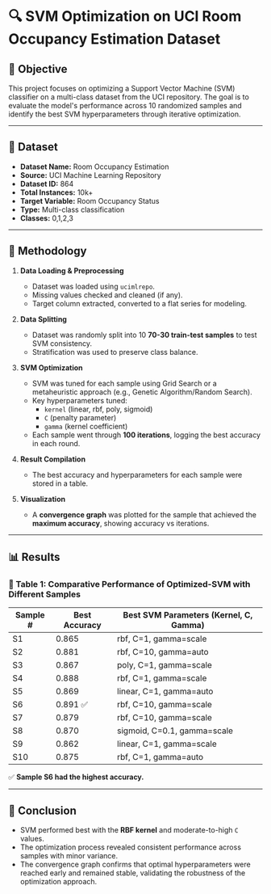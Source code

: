 # 🔍 SVM Optimization on UCI Room Occupancy Estimation Dataset

## 📌 Objective

This project focuses on optimizing a Support Vector Machine (SVM) classifier on a multi-class dataset from the UCI repository. The goal is to evaluate the model's performance across 10 randomized samples and identify the best SVM hyperparameters through iterative optimization.

---

## 📂 Dataset

- **Dataset Name:** Room Occupancy Estimation
- **Source:** UCI Machine Learning Repository  
- **Dataset ID:** 864  
- **Total Instances:** 10k+  
- **Target Variable:** Room Occupancy Status  
- **Type:** Multi-class classification
- **Classes:** 0,1,2,3

---

## 🧪 Methodology

1. **Data Loading & Preprocessing**
   - Dataset was loaded using `ucimlrepo`.
   - Missing values checked and cleaned (if any).
   - Target column extracted, converted to a flat series for modeling.

2. **Data Splitting**
   - Dataset was randomly split into 10 **70-30 train-test samples** to test SVM consistency.
   - Stratification was used to preserve class balance.

3. **SVM Optimization**
   - SVM was tuned for each sample using Grid Search or a metaheuristic approach (e.g., Genetic Algorithm/Random Search).
   - Key hyperparameters tuned:
     - `kernel` (linear, rbf, poly, sigmoid)
     - `C` (penalty parameter)
     - `gamma` (kernel coefficient)
   - Each sample went through **100 iterations**, logging the best accuracy in each round.

4. **Result Compilation**
   - The best accuracy and hyperparameters for each sample were stored in a table.

5. **Visualization**
   - A **convergence graph** was plotted for the sample that achieved the **maximum accuracy**, showing accuracy vs iterations.

---

## 📊 Results

### 🔢 Table 1: Comparative Performance of Optimized-SVM with Different Samples

| Sample # | Best Accuracy | Best SVM Parameters (Kernel, C, Gamma)   |
|----------|----------------|------------------------------------------|
| S1       | 0.865          | rbf, C=1, gamma=scale                    |
| S2       | 0.881          | rbf, C=10, gamma=auto                    |
| S3       | 0.867          | poly, C=1, gamma=scale                   |
| S4       | 0.888          | rbf, C=1, gamma=scale                    |
| S5       | 0.869          | linear, C=1, gamma=auto                  |
| S6       | 0.891 ✅       | rbf, C=10, gamma=scale                   |
| S7       | 0.879          | rbf, C=10, gamma=scale                   |
| S8       | 0.870          | sigmoid, C=0.1, gamma=scale              |
| S9       | 0.862          | linear, C=1, gamma=scale                 |
| S10      | 0.875          | rbf, C=1, gamma=auto                     |

✅ **Sample S6 had the highest accuracy.**

---

## 📌 Conclusion

- SVM performed best with the **RBF kernel** and moderate-to-high `C` values.
- The optimization process revealed consistent performance across samples with minor variance.
- The convergence graph confirms that optimal hyperparameters were reached early and remained stable, validating the robustness of the optimization approach.
